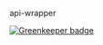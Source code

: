 api-wrapper


[![Greenkeeper badge](https://badges.greenkeeper.io/LaBetePolitique/api-wrapper.svg)](https://greenkeeper.io/)